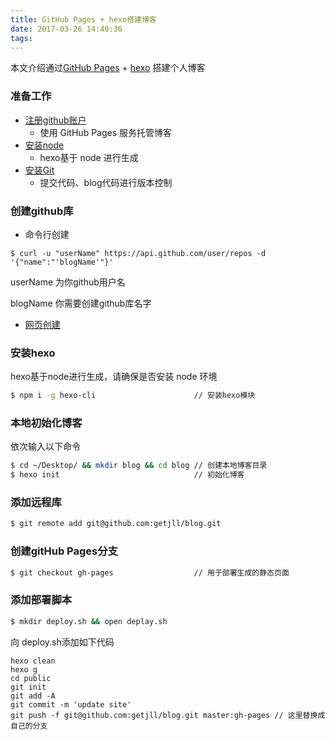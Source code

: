 ```yaml
---
title: GitHub Pages + hexo搭建博客
date: 2017-03-26 14:40:36
tags:
---
```


本文介绍通过[GitHub Pages](https://pages.github.com/) + [hexo](https://hexo.io/zh-cn/) 搭建个人博客


### 准备工作
+ [注册github账户](https://github.com/join)
	+ 使用 GitHub Pages 服务托管博客
+ [安装node](https://nodejs.org/en/)
	+ hexo基于 node 进行生成
+ [安装Git](http://www.liaoxuefeng.com/wiki/0013739516305929606dd18361248578c67b8067c8c017b000)
	+ 提交代码、blog代码进行版本控制

### 创建github库
+ 命令行创建

 ```
 $ curl -u "userName" https://api.github.com/user/repos -d '{"name":"'blogName'"}'
 ```

userName 为你github用户名

blogName 你需要创建github库名字

+ [网页创建](https://github.com/new)

### 安装hexo
hexo基于node进行生成，请确保是否安装 node 环境

```bash
$ npm i -g hexo-cli                      // 安装hexo模块
```
### 本地初始化博客
依次输入以下命令

```bash
$ cd ~/Desktop/ && mkdir blog && cd blog // 创建本地博客目录
$ hexo init                              // 初始化博客
```
### 添加远程库

```bash
$ git remote add git@github.com:getjll/blog.git
```

### 创建gitHub Pages分支

```bash
$ git checkout gh-pages                  // 用于部署生成的静态页面
```
### 添加部署脚本

```bash
$ mkdir deploy.sh && open deplay.sh
```
向 deploy.sh添加如下代码

```
hexo clean
hexo g
cd public
git init
git add -A
git commit -m 'update site'
git push -f git@github.com:getjll/blog.git master:gh-pages // 这里替换成自己的分支
```

